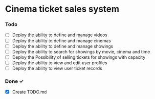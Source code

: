 # Cinema ticket sales system

### Todo

- [ ] Deploy the ability to define and manage videos
- [ ] Deploy the ability to define and manage cinemas
- [ ] Deploy the ability to define and manage showings
- [ ] Deploy the ability to search for showings by movie, cinema and time
- [ ] Deploy the Possibility of selling tickets for showings with capacity
- [ ] Deploy the ability to view and edit user profiles
- [ ] Deploy the ability to view user ticket records

### Done ✓

- [x] Create TODO.md 
